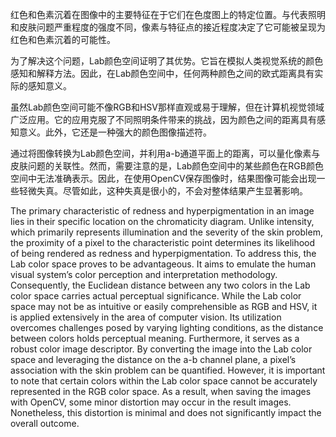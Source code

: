红色和色素沉着在图像中的主要特征在于它们在色度图上的特定位置。与代表照明和皮肤问题严重程度的强度不同，像素与特征点的接近程度决定了它可能被呈现为红色和色素沉着的可能性。

为了解决这个问题，Lab颜色空间证明了其优势。它旨在模拟人类视觉系统的颜色感知和解释方法。因此，在Lab颜色空间中，任何两种颜色之间的欧式距离具有实际的感知意义。

虽然Lab颜色空间可能不像RGB和HSV那样直观或易于理解，但在计算机视觉领域广泛应用。它的应用克服了不同照明条件带来的挑战，因为颜色之间的距离具有感知意义。此外，它还是一种强大的颜色图像描述符。

通过将图像转换为Lab颜色空间，并利用a-b通道平面上的距离，可以量化像素与皮肤问题的关联性。然而，需要注意的是，Lab颜色空间中的某些颜色在RGB颜色空间中无法准确表示。因此，在使用OpenCV保存图像时，结果图像可能会出现一些轻微失真。尽管如此，这种失真是很小的，不会对整体结果产生显著影响。

The primary characteristic of redness and hyperpigmentation in an image lies in their specific location
on the chromaticity diagram. Unlike intensity, which primarily represents illumination and the severity
of the skin problem, the proximity of a pixel to the characteristic point determines its likelihood of being
rendered as redness and hyperpigmentation.
To address this, the Lab color space proves to be advantageous. It aims to emulate the human visual
system’s color perception and interpretation methodology. Consequently, the Euclidean distance between
any two colors in the Lab color space carries actual perceptual significance.
While the Lab color space may not be as intuitive or easily comprehensible as RGB and HSV, it is
applied extensively in the area of computer vision. Its utilization overcomes challenges posed by varying
lighting conditions, as the distance between colors holds perceptual meaning. Furthermore, it serves as a
robust color image descriptor.
By converting the image into the Lab color space and leveraging the distance on the a-b channel
plane, a pixel’s association with the skin problem can be quantified. However, it is important to note that
certain colors within the Lab color space cannot be accurately represented in the RGB color space. As
a result, when saving the images with OpenCV, some minor distortion may occur in the result images.
Nonetheless, this distortion is minimal and does not significantly impact the overall outcome.
